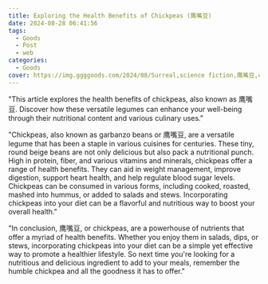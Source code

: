 ```yaml
---
title: Exploring the Health Benefits of Chickpeas (鹰嘴豆)
date: 2024-08-28 06:41:56
tags:
  - Goods
  - Post
  - web
categories:
  - Goods
cover: https://img.ggggoods.com/2024/08/Surreal,science fiction,鹰嘴豆,chickpeas,technology,tech,diagrams,renderings,colors_20240830_00001_.png
---
```


"This article explores the health benefits of chickpeas, also known as 鹰嘴豆. Discover how these versatile legumes can enhance your well-being through their nutritional content and various culinary uses."

"Chickpeas, also known as garbanzo beans or 鹰嘴豆, are a versatile legume that has been a staple in various cuisines for centuries. These tiny, round beige beans are not only delicious but also pack a nutritional punch. High in protein, fiber, and various vitamins and minerals, chickpeas offer a range of health benefits. They can aid in weight management, improve digestion, support heart health, and help regulate blood sugar levels. Chickpeas can be consumed in various forms, including cooked, roasted, mashed into hummus, or added to salads and stews. Incorporating chickpeas into your diet can be a flavorful and nutritious way to boost your overall health."

"In conclusion, 鹰嘴豆, or chickpeas, are a powerhouse of nutrients that offer a myriad of health benefits. Whether you enjoy them in salads, dips, or stews, incorporating chickpeas into your diet can be a simple yet effective way to promote a healthier lifestyle. So next time you're looking for a nutritious and delicious ingredient to add to your meals, remember the humble chickpea and all the goodness it has to offer."
